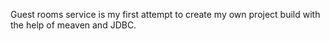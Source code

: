 Guest rooms service is my first attempt
to create my own project build with the
help of meaven and JDBC.

